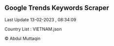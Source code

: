 

## Google Trends Keywords Scraper 
 
Last Update 13-02-2023 , 08:34:09

Country List :
VIETNAM.json



© Abdul Muttaqin 
